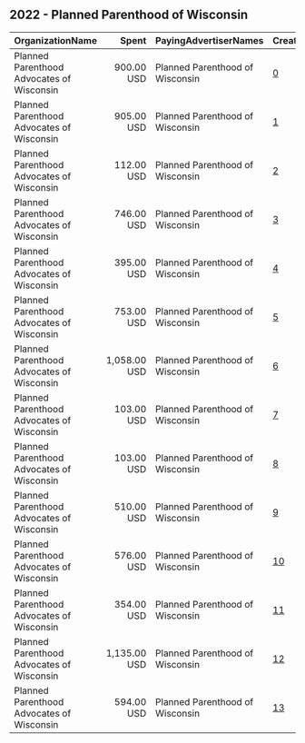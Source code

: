 ## 2022 - Planned Parenthood of Wisconsin 
|OrganizationName|Spent|PayingAdvertiserNames|CreativeUrls|Impressions|Genders|AgeBrackets|CountryCodes|BillingAddresses|CandidateBallotInformation|
|:---|---:|:---|:---|---:|:---|:---|:---|:---|:---|
|Planned Parenthood Advocates of Wisconsin|900.00 USD|Planned Parenthood of Wisconsin|[0](https://www.snap.com/political-ads/asset/a334e59421f542da8c29e9ac6614276c6de1753e94cf1214bb4a227b908aa236?mediaType=jpeg)|77,839||18-35|united states|"302 N Jackson St,Milwaukee,53211,US"||
|Planned Parenthood Advocates of Wisconsin|905.00 USD|Planned Parenthood of Wisconsin|[1](https://www.snap.com/political-ads/asset/892bbc2ecb83a79aff292e6c161026cbdd63e2afefc3d185ae36d6bc536e7226?mediaType=png)|275,791||18-35|united states|"302 N Jackson St,Milwaukee,53211,US"||
|Planned Parenthood Advocates of Wisconsin|112.00 USD|Planned Parenthood of Wisconsin|[2](https://www.snap.com/political-ads/asset/62e3c95c8de5dc99e8b3cff382ac5e4952c714fd64a30e80746015344857f35e?mediaType=jpeg)|21,431||18+|united states|"302 N Jackson St,Milwaukee,53211,US"||
|Planned Parenthood Advocates of Wisconsin|746.00 USD|Planned Parenthood of Wisconsin|[3](https://www.snap.com/political-ads/asset/f2282bfde9b6814ff25936680447c06a29b136427919cdb982b483ab51e6a6e6?mediaType=mp4)|220,629|FEMALE|18-25|united states|"302 N Jackson St,Milwaukee,53211,US"||
|Planned Parenthood Advocates of Wisconsin|395.00 USD|Planned Parenthood of Wisconsin|[4](https://www.snap.com/political-ads/asset/01a2eeecfa4875829e1398d3f3af2193d96603c0aefaf0b8197211e3165dbeca?mediaType=mp4)|51,237|FEMALE|18-25|united states|"302 N Jackson St,Milwaukee,53211,US"||
|Planned Parenthood Advocates of Wisconsin|753.00 USD|Planned Parenthood of Wisconsin|[5](https://www.snap.com/political-ads/asset/4607f29a4d29c1d8596e64224275bc5027f6f65d0be7fe20b90e5ff86d9bdc92?mediaType=mp4)|222,560|FEMALE|18-25|united states|"302 N Jackson St,Milwaukee,53211,US"||
|Planned Parenthood Advocates of Wisconsin|1,058.00 USD|Planned Parenthood of Wisconsin|[6](https://www.snap.com/political-ads/asset/66155627005566816bed34c12354ec99c565ac5aac6535f16fba4bcffe965304?mediaType=jpeg)|92,961||18-35|united states|"302 N Jackson St,Milwaukee,53211,US"||
|Planned Parenthood Advocates of Wisconsin|103.00 USD|Planned Parenthood of Wisconsin|[7](https://www.snap.com/political-ads/asset/aa9e4f96bb314a809603ab5d1cc657acbda03c9da756a8c851628c02bf80f518?mediaType=jpeg)|19,619||18+|united states|"302 N Jackson St,Milwaukee,53211,US"||
|Planned Parenthood Advocates of Wisconsin|103.00 USD|Planned Parenthood of Wisconsin|[8](https://www.snap.com/political-ads/asset/39da8e42258cee4756ee00bfdef949f89e515b56ad8050b4ee8306b0dcf2bba3?mediaType=jpeg)|19,808||18+|united states|"302 N Jackson St,Milwaukee,53211,US"||
|Planned Parenthood Advocates of Wisconsin|510.00 USD|Planned Parenthood of Wisconsin|[9](https://www.snap.com/political-ads/asset/2aba8ebb86e3cd30151eb08502add7e0eb7b06aa00990939af63a63def0a26d2?mediaType=png)|161,901|FEMALE|18+|united states|"302 N Jackson St,Milwaukee,53211,US"||
|Planned Parenthood Advocates of Wisconsin|576.00 USD|Planned Parenthood of Wisconsin|[10](https://www.snap.com/political-ads/asset/81d25a8ad2d7104158df1e05def7dfabac4460b58de0b540eb3b525032014bfc?mediaType=png)|182,700|FEMALE|18+|united states|"302 N Jackson St,Milwaukee,53211,US"||
|Planned Parenthood Advocates of Wisconsin|354.00 USD|Planned Parenthood of Wisconsin|[11](https://www.snap.com/political-ads/asset/98839a12148d96aeeccc76cc8523dec61c4ac0c92fc0eab2b13e896378ceb2ce?mediaType=mp4)|46,071|FEMALE|18-25|united states|"302 N Jackson St,Milwaukee,53211,US"||
|Planned Parenthood Advocates of Wisconsin|1,135.00 USD|Planned Parenthood of Wisconsin|[12](https://www.snap.com/political-ads/asset/0b63a655b43d61dd535d827258669e3e5954dd639e10d68b0a397e1670117d27?mediaType=png)|345,870||18-35|united states|"302 N Jackson St,Milwaukee,53211,US"||
|Planned Parenthood Advocates of Wisconsin|594.00 USD|Planned Parenthood of Wisconsin|[13](https://www.snap.com/political-ads/asset/ddd73b778df4c74bd595cc2ef92a0630c704ff3e32ea8a865f3a5cf58c2e3350?mediaType=jpeg)|188,020|FEMALE|18+|united states|"302 N Jackson St,Milwaukee,53211,US"||
